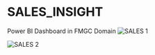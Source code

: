 # SALES_INSIGHT
Power BI Dashboard in FMGC Domain
![SALES 1](https://github.com/user-attachments/assets/a9447c46-3430-4e33-bb21-be9f17bb47f0)


![SALES 2](https://github.com/user-attachments/assets/156fa716-5970-4798-95e1-d996dd84eef2)

